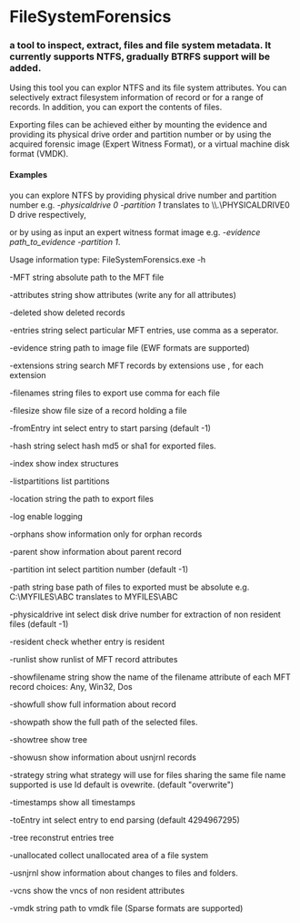 FileSystemForensics
============

### a tool to inspect, extract, files and file system metadata. It currently supports NTFS, gradually BTRFS support will be added. 



Using this tool you can explor NTFS and its file system attributes. You can selectively extract filesystem information of record  or for a range of records. In addition, you can export the contents of files. 

Exporting files can be achieved either by mounting the evidence and providing its physical drive order and partition number or by using the acquired forensic image (Expert Witness Format), or a virtual machine disk format (VMDK). 

#### Examples #####
you can explore NTFS by providing physical drive number and partition number 
e.g. *-physicaldrive 0 -partition 1* translates to \\\\.\\PHYSICALDRIVE0 D drive respectively,


or by using as input an expert witness format image 
e.g. *-evidence path_to_evidence -partition 1*.

Usage information  type: FileSystemForensics.exe -h


  -MFT string
        absolute path to the MFT file
        
  -attributes string
        show attributes (write any for all attributes)
        
  -deleted
        show deleted records
        
  -entries string
        select particular MFT entries, use comma as a seperator.
        
  -evidence string
        path to image file (EWF formats are supported)
        
  -extensions string
        search MFT records by extensions use , for each extension
        
  -filenames string
        files to export use comma for each file
        
  -filesize
        show file size of a record holding a file
        
  -fromEntry int
        select entry to start parsing (default -1)
        
  -hash string
        select hash md5 or sha1 for exported files.
        
  -index
        show index structures
        
  -listpartitions
        list partitions
        
  -location string
        the path to export  files
        
  -log
        enable logging
        
  -orphans
        show information only for orphan records
        
  -parent
        show information about parent record
        
  -partition int
        select partition number (default -1)
        
  -path string
        base path of files to exported must be absolute e.g. C:\MYFILES\ABC translates to MYFILES\ABC
        
  -physicaldrive int
        select disk drive number for extraction of non resident files (default -1)
        
  -resident
        check whether entry is resident
        
  -runlist
        show runlist of MFT record attributes
        
  -showfilename string
        show the name of the filename attribute of each MFT record choices: Any, Win32, Dos
        
  -showfull
        show full information about record
        
  -showpath
        show the full path of the selected files.
        
  -showtree
        show tree
        
  -showusn
        show information about usnjrnl records
        
  -strategy string
        what strategy will use for files sharing the same file name supported is use Id default is ovewrite. (default "overwrite")
        
  -timestamps
        show all timestamps
        
  -toEntry int
        select entry to end parsing (default 4294967295)
        
  -tree
        reconstrut entries tree
        
  -unallocated
        collect unallocated area of a file system
        
  -usnjrnl
        show information about changes to files and folders.
        
  -vcns
        show the vncs of non resident attributes
        
  -vmdk string
        path to vmdk file (Sparse formats are supported)


